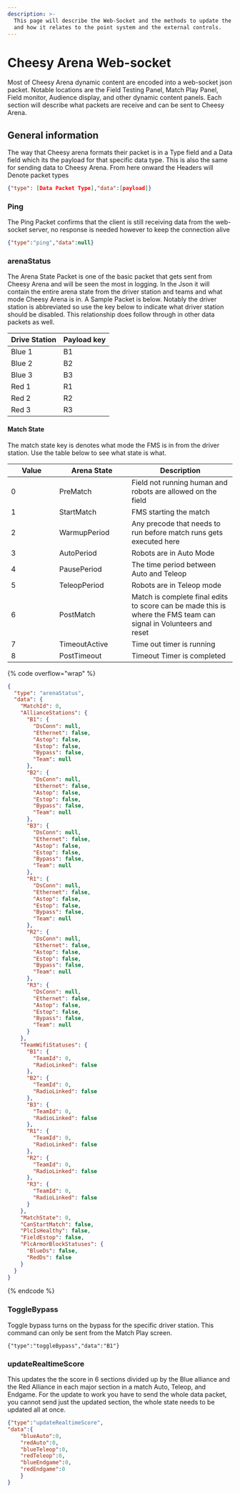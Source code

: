 ```yaml
---
description: >-
  This page will describe the Web-Socket and the methods to update the client
  and how it relates to the point system and the external controls.
---
```


# Cheesy Arena Web-socket

Most of Cheesy Arena dynamic content are encoded into a web-socket json packet. Notable locations are the Field Testing Panel, Match Play Panel, Field monitor, Audience display, and other dynamic content panels.  Each section will describe what packets are receive and can be sent to Cheesy Arena.

## General information

The way that Cheesy arena formats their packet is in a Type field and a Data field which its the payload for that specific data type.  This is also the same for sending data to Cheesy Arena. From here onward the Headers will Denote packet types&#x20;

```json
{"type": [Data Packet Type],"data":[payload]}
```

### Ping

The Ping Packet confirms that the client is still receiving data from the web-socket server, no response is needed however to keep the connection alive&#x20;

```json
{"type":"ping","data":null}

```

### arenaStatus

The Arena State Packet is one of the basic packet that gets sent from Cheesy Arena and will be seen the most in logging.  In the Json it will contain the entire arena state from the driver station and teams and what mode Cheesy Arena is in. A Sample Packet is below.  Notably the driver station is abbreviated so use the key below to indicate what driver station should be disabled.  This relationship does follow through in other data packets as well.

| Drive Station | Payload key |
| ------------- | ----------- |
| Blue 1        | B1          |
| Blue 2        | B2          |
| Blue 3        | B3          |
| Red 1         | R1          |
| Red 2         | R2          |
| Red 3         | R3          |

#### Match State

The match state key is denotes what mode the FMS is in from the driver station.  Use the table below to see what state is what.

<table><thead><tr><th width="92" data-type="number">Value</th><th width="146">Arena State</th><th>Description </th></tr></thead><tbody><tr><td>0</td><td>PreMatch</td><td>Field not running human and robots are allowed on the field</td></tr><tr><td>1</td><td>StartMatch</td><td>FMS starting the match</td></tr><tr><td>2</td><td>WarmupPeriod</td><td>Any precode that needs to run before match runs gets executed here</td></tr><tr><td>3</td><td>AutoPeriod</td><td>Robots are in Auto Mode</td></tr><tr><td>4</td><td>PausePeriod</td><td>The time period between Auto and Teleop</td></tr><tr><td>5</td><td>TeleopPeriod</td><td>Robots are in Teleop mode</td></tr><tr><td>6</td><td>PostMatch</td><td>Match is complete final edits to score can be made this is where the FMS team can signal in Volunteers and reset</td></tr><tr><td>7</td><td>TimeoutActive</td><td>Time out timer is running</td></tr><tr><td>8</td><td>PostTimeout</td><td>Timeout Timer is completed</td></tr></tbody></table>



{% code overflow="wrap" %}
```json
{
  "type": "arenaStatus",
  "data": {
    "MatchId": 0,
    "AllianceStations": {
      "B1": {
        "DsConn": null,
        "Ethernet": false,
        "Astop": false,
        "Estop": false,
        "Bypass": false,
        "Team": null
      },
      "B2": {
        "DsConn": null,
        "Ethernet": false,
        "Astop": false,
        "Estop": false,
        "Bypass": false,
        "Team": null
      },
      "B3": {
        "DsConn": null,
        "Ethernet": false,
        "Astop": false,
        "Estop": false,
        "Bypass": false,
        "Team": null
      },
      "R1": {
        "DsConn": null,
        "Ethernet": false,
        "Astop": false,
        "Estop": false,
        "Bypass": false,
        "Team": null
      },
      "R2": {
        "DsConn": null,
        "Ethernet": false,
        "Astop": false,
        "Estop": false,
        "Bypass": false,
        "Team": null
      },
      "R3": {
        "DsConn": null,
        "Ethernet": false,
        "Astop": false,
        "Estop": false,
        "Bypass": false,
        "Team": null
      }
    },
    "TeamWifiStatuses": {
      "B1": {
        "TeamId": 0,
        "RadioLinked": false
      },
      "B2": {
        "TeamId": 0,
        "RadioLinked": false
      },
      "B3": {
        "TeamId": 0,
        "RadioLinked": false
      },
      "R1": {
        "TeamId": 0,
        "RadioLinked": false
      },
      "R2": {
        "TeamId": 0,
        "RadioLinked": false
      },
      "R3": {
        "TeamId": 0,
        "RadioLinked": false
      }
    },
    "MatchState": 0,
    "CanStartMatch": false,
    "PlcIsHealthy": false,
    "FieldEstop": false,
    "PlcArmorBlockStatuses": {
      "BlueDs": false,
      "RedDs": false
    }
  }
}
```
{% endcode %}

### ToggleBypass

Toggle bypass turns on the bypass for the specific driver station.  This command can only be sent from the Match Play screen.&#x20;

```
{"type":"toggleBypass","data":"B1"}
```

### updateRealtimeScore

This updates the the score in 6 sections divided up by the Blue alliance and the Red Alliance in each major section in a match Auto, Teleop, and Endgame.  For the update to work you have to send the whole data packet, you cannot send just the updated section, the whole state needs to be updated all at once.

```json
{"type":"updateRealtimeScore",
"data":{
    "blueAuto":0,
    "redAuto":0,
    "blueTeleop":0,
    "redTeleop":0,
    "blueEndgame":0,
    "redEndgame":0
    }
}
```
